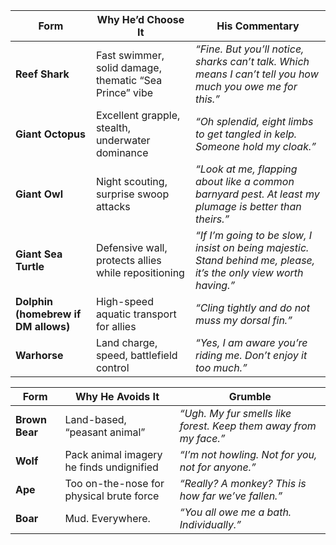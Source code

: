| **Form**                            | **Why He’d Choose It**                                 | **His Commentary**                                                                                                   |
| ----------------------------------- | ------------------------------------------------------ | -------------------------------------------------------------------------------------------------------------------- |
| **Reef Shark**                      | Fast swimmer, solid damage, thematic “Sea Prince” vibe | *“Fine. But you’ll notice, sharks can’t *talk*. Which means I can’t tell you how much you owe me for this.”*         |
| **Giant Octopus**                   | Excellent grapple, stealth, underwater dominance       | *“Oh splendid, eight limbs to get tangled in kelp. Someone hold my cloak.”*                                          |
| **Giant Owl**                       | Night scouting, surprise swoop attacks                 | *“Look at me, flapping about like a common barnyard pest. At least my plumage is better than theirs.”*               |
| **Giant Sea Turtle**                | Defensive wall, protects allies while repositioning    | *“If I’m going to be slow, I insist on being *majestic*. Stand behind me, please, it’s the only view worth having.”* |
| **Dolphin (homebrew if DM allows)** | High-speed aquatic transport for allies                | *“Cling tightly and *do not* muss my dorsal fin.”*                                                                   |
| **Warhorse**                        | Land charge, speed, battlefield control                | *“Yes, I *am* aware you’re riding me. Don’t enjoy it too much.”*                                                     |


| **Form**       | **Why He Avoids It**                     | **Grumble**                                                      |
| -------------- | ---------------------------------------- | ---------------------------------------------------------------- |
| **Brown Bear** | Land-based, “peasant animal”             | *“Ugh. My fur smells like forest. Keep them away from my face.”* |
| **Wolf**       | Pack animal imagery he finds undignified | *“I’m not howling. Not for you, not for anyone.”*                |
| **Ape**        | Too on-the-nose for physical brute force | *“Really? A *monkey*? This is how far we’ve fallen.”*            |
| **Boar**       | Mud. Everywhere.                         | *“You all owe me a bath. Individually.”*                         |
